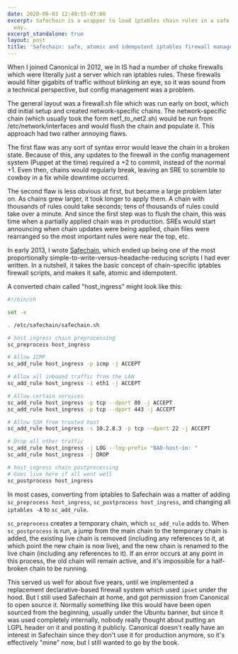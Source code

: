 ```yaml
---
date: 2020-06-03 12:40:55-07:00
excerpt: Safechain is a wrapper to load iptables chain rules in a safe, atomic, idempotent
  way.
excerpt_standalone: true
layout: post
title: 'Safechain: safe, atomic and idempotent iptables firewall management'
---
```

When I joined Canonical in 2012, we in IS had a number of choke firewalls which were literally just a server which ran iptables rules.  These firewalls would filter gigabits of traffic without blinking an eye, so it was sound from a technical perspective, but config management was a problem.

The general layout was a firewall.sh file which was run early on boot, which did initial setup and created network-specific chains.  The network-specific chain (which usually took the form net1_to_net2.sh) would be run from /etc/network/interfaces and would flush the chain and populate it.  This approach had two rather annoying flaws.

The first flaw was any sort of syntax error would leave the chain in a broken state.  Because of this, any updates to the firewall in the config management system (Puppet at the time) required a +2 to commit, instead of the normal +1.  Even then, chains would regularly break, leaving an SRE to scramble to cowboy in a fix while downtime occurred.

The second flaw is less obvious at first, but became a large problem later on.  As chains grew larger, it took longer to apply them.  A chain with thousands of rules could take seconds; tens of thousands of rules could take over a minute.  And since the first step was to flush the chain, this was time when a partially applied chain was in production.  SREs would start announcing when chain updates were being applied, chain files were rearranged so the most important rules were near the top, etc.

In early 2013, I wrote [Safechain](https://github.com/rfinnie/safechain), which ended up being one of the most proportionally simple-to-write-versus-headache-reducing scripts I had ever written.  In a nutshell, it takes the basic concept of chain-specific iptables firewall scripts, and makes it safe, atomic and idempotent.

A converted chain called "host_ingress" might look like this:

```bash
#!/bin/sh

set -e

. /etc/safechain/safechain.sh

# host_ingress chain preprocessing
sc_preprocess host_ingress

# Allow ICMP
sc_add_rule host_ingress -p icmp -j ACCEPT

# Allow all inbound traffic from the LAN
sc_add_rule host_ingress -i eth1 -j ACCEPT

# Allow certain services
sc_add_rule host_ingress -p tcp --dport 80 -j ACCEPT
sc_add_rule host_ingress -p tcp --dport 443 -j ACCEPT

# Allow SSH from trusted host
sc_add_rule host_ingress -s 10.2.8.3 -p tcp --dport 22 -j ACCEPT

# Drop all other traffic
sc_add_rule host_ingress -j LOG --log-prefix "BAD-host-in: "
sc_add_rule host_ingress -j DROP

# host_ingress chain postprocessing
# Goes live here if all went well
sc_postprocess host_ingress
```

In most cases, converting from iptables to Safechain was a matter of adding `sc_preprocess host_ingress`, `sc_postprocess host_ingress`, and changing all `iptables -A` to `sc_add_rule`.

`sc_preprocess` creates a temporary chain, which `sc_add_rule` adds to.  When `sc_postprocess` is run, a jump from the main chain to the temporary chain is added, the existing live chain is removed (including any references to it, at which point the new chain is now live), and the new chain is renamed to the live chain (including any references to it).  If an error occurs at any point in this process, the old chain will remain active, and it's impossible for a half-broken chain to be running.

This served us well for about five years, until we implemented a replacement declarative-based firewall system which used `ipset` under the hood.  But I still used Safechain at home, and got permission from Canonical to open source it.  Normally something like this would have been open sourced from the beginning, usually under the Ubuntu banner, but since it was used completely internally, nobody really thought about putting an LGPL header on it and posting it publicly.  Canonical doesn't really have an interest in Safechain since they don't use it for production anymore, so it's effectively "mine" now, but I still wanted to go by the book.
